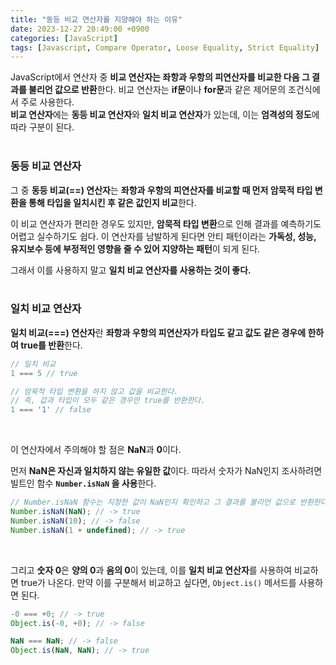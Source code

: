```yaml
---
title: "동등 비교 연산자를 지양해야 하는 이유"
date: 2023-12-27 20:49:00 +0900
categories: [JavaScript]
tags: [Javascript, Compare Operator, Loose Equality, Strict Equality]
---
```


JavaScript에서 연산자 중 **비교 연산자는 좌항과 우항의 피연산자를 비교한 다음 그 결과를 불리언 값으로 반환**한다. 비교 연산자는 **if문**이나 **for문**과 같은 제어문의 조건식에서 주로 사용한다.  
**비교 연산자**에는 **동등 비교 연산자**와 **일치 비교 연산자**가 있는데, 이는 **엄격성의 정도**에 따라 구분이 된다.  
<br>

### **동등 비교 연산자**
그 중 **동등 비교(==) 연산자**는 **좌항과 우항의 피연산자를 비교할 때 먼저 암묵적 타입 변환을 통해 타입을 일치시킨 후 같은 값인지 비교**한다.  

이 비교 연산자가 편리한 경우도 있지만, **암묵적 타입 변환**으로 인해 결과를 예측하기도 어렵고 실수하기도 쉽다. 이 연산자를 남발하게 된다면 안티 패턴이라는 **가독성, 성능, 유지보수 등에 부정적인 영향을 줄 수 있어 지양하는 패턴**이 되게 된다.  

그래서 이를 사용하지 말고 **일치 비교 연산자를 사용하는 것이 좋다.**  
<br>

### **일치 비교 연산자**
**일치 비교(===) 연산자**란 **좌항과 우항의 피연산자가 타입도 같고 값도 같은 경우에 한하여 true를 반환**한다.  
```javascript
// 일치 비교
1 === 5 // true

// 암묵적 타입 변환을 하지 않고 값을 비교한다.
// 즉, 값과 타입이 모두 같은 경우만 true를 반환한다.
1 === '1' // false
```

<br>

이 연산자에서 주의해야 할 점은 **NaN**과 **0**이다.  

먼저 **NaN은 자신과 일치하지 않는 유일한 값**이다. 따라서 숫자가 NaN인지 조사하려면 빌트인 함수 **`Number.isNaN` 을 사용**한다.  

```javascript
// Number.isNaN 함수는 지정한 값이 NaN인지 확인하고 그 결과를 불리언 값으로 반환한다.
Number.isNaN(NaN); // -> true
Number.isNaN(10); // -> false
Number.isNaN(1 + undefined); // -> true
```

<br>

그리고 **숫자 0**은 **양의 0**과 **음의 0**이 있는데, 이를 **일치 비교 연산자**를 사용하여 비교하면 true가 나온다. 만약 이를 구분해서 비교하고 싶다면, `Object.is()` 메서드를 사용하면 된다.  

```javascript
-0 === +0; // -> true
Object.is(-0, +0); // -> false

NaN === NaN; // -> false
Object.is(NaN, NaN); // -> true
```